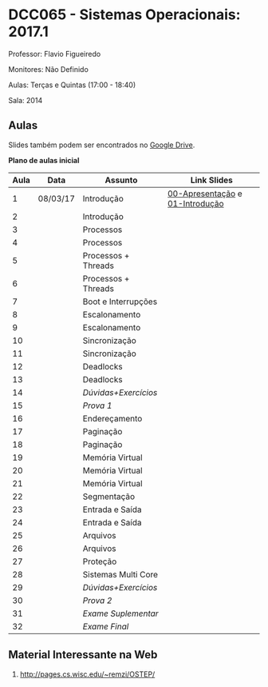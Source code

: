 DCC065 - Sistemas Operacionais: 2017.1
======================================

Professor: Flavio Figueiredo

Monitores: Não Definido

Aulas: Terças e Quintas (17:00 - 18:40)

Sala: 2014

Aulas
-----

Slides também podem ser encontrados no [Google Drive](https://drive.google.com/drive/folders/0B0ryAvcYobs0c1oxSU9LaWdFbWs).

**Plano de aulas inicial**

| Aula  | Data     |  Assunto               | Link Slides                                            |
|-------|----------|------------------------|--------------------------------------------------------|
|   1   | 08/03/17 |  Introdução            | [00-Apresentação] e [01-Introdução]                    |
|   2   |          |  Introdução            |                                                        |
|   3   |          |  Processos             |                                                        |
|   4   |          |  Processos             |                                                        |
|   5   |          |  Processos + Threads   |                                                        |
|   6   |          |  Processos + Threads   |                                                        |
|   7   |          |  Boot e Interrupções   |                                                        |
|   8   |          |  Escalonamento         |                                                        |
|   9   |          |  Escalonamento         |                                                        |
|   10  |          |  Sincronização         |                                                        |
|   11  |          |  Sincronização         |                                                        |
|   12  |          |  Deadlocks             |                                                        |
|   13  |          |  Deadlocks             |                                                        |
|   14  |          |  *Dúvidas+Exercícios*  |                                                        |
|   15  |          |  *Prova 1*             |                                                        |
|   16  |          |  Endereçamento         |                                                        |
|   17  |          |  Paginação             |                                                        |
|   18  |          |  Paginação             |                                                        |
|   19  |          |  Memória Virtual       |                                                        |
|   20  |          |  Memória Virtual       |                                                        |
|   21  |          |  Memória Virtual       |                                                        |
|   22  |          |  Segmentação           |                                                        |
|   23  |          |  Entrada e Saída       |                                                        |
|   24  |          |  Entrada e Saída       |                                                        |
|   25  |          |  Arquivos              |                                                        |
|   26  |          |  Arquivos              |                                                        |
|   27  |          |  Proteção              |                                                        |
|   28  |          |  Sistemas Multi Core   |                                                        |
|   29  |          |  *Dúvidas+Exercícios*  |                                                        |
|   30  |          |  *Prova 2*             |                                                        |
|   31  |          |  *Exame Suplementar*   |                                                        |
|   32  |          |  *Exame Final*         |                                                        |

[00-Apresentação]: ./slides/00-Apresentacao.pdf
[01-Introdução]: ./slides/01-Introducao.pdf

Material Interessante na Web
----------------------------

  1. http://pages.cs.wisc.edu/~remzi/OSTEP/
